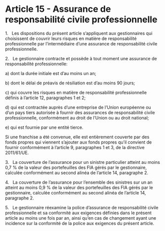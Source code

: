 # Article 15 - Assurance de responsabilité civile professionnelle


1.   Les dispositions du présent article s’appliquent aux gestionnaires qui choisissent de couvrir leurs risques en matière de responsabilité professionnelle par l’intermédiaire d’une assurance de responsabilité civile professionnelle.

2.   Le gestionnaire contracte et possède à tout moment une assurance de responsabilité professionnelle:

a) dont la durée initiale est d’au moins un an;

b) dont le délai de préavis de résiliation est d’au moins 90 jours;

c) qui couvre les risques en matière de responsabilité professionnelle définis à l’article 12, paragraphes 1 et 2;

d) qui est contractée auprès d’une entreprise de l’Union européenne ou d’un pays tiers autorisée à fournir des assurances de responsabilité civile professionnelle, conformément au droit de l’Union ou au droit national;

e) qui est fournie par une entité tierce.

Si une franchise a été convenue, elle est entièrement couverte par des fonds propres qui viennent s’ajouter aux fonds propres qu’il convient de fournir conformément à l’article 9, paragraphes 1 et 3, de la directive 2011/61/UE.

3.   La couverture de l’assurance pour un sinistre particulier atteint au moins 0,7 % de la valeur des portefeuilles des FIA gérés par le gestionnaire, calculée conformément au second alinéa de l’article 14, paragraphe 2.

4.   La couverture de l’assurance pour l’ensemble des sinistres sur un an atteint au moins 0,9 % de la valeur des portefeuilles des FIA gérés par le gestionnaire, calculée conformément au second alinéa de l’article 14, paragraphe 2.

5.   Le gestionnaire réexamine la police d’assurance de responsabilité civile professionnelle et sa conformité aux exigences définies dans le présent article au moins une fois par an, ainsi qu’en cas de changement ayant une incidence sur la conformité de la police aux exigences du présent article.
